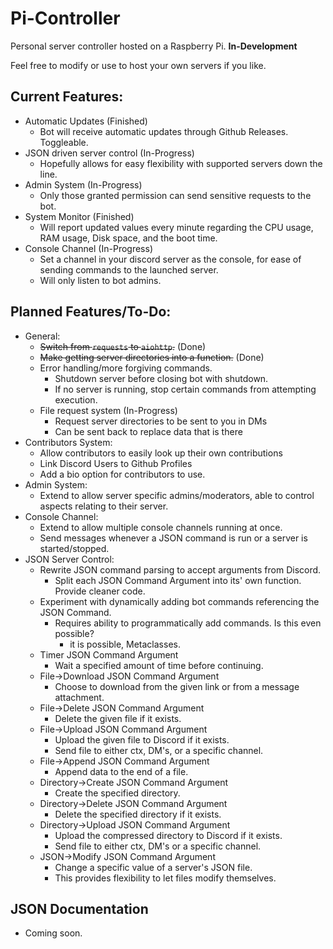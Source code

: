 # Pi-Controller
Personal server controller hosted on a Raspberry Pi.
**In-Development**

Feel free to modify or use to host your own servers if you like.

## Current Features:
- Automatic Updates (Finished)
  - Bot will receive automatic updates through Github Releases. Toggleable.
- JSON driven server control (In-Progress)
  - Hopefully allows for easy flexibility with supported servers down the line.
- Admin System (In-Progress)
  - Only those granted permission can send sensitive requests to the bot.
- System Monitor (Finished)
  - Will report updated values every minute regarding the CPU usage, RAM usage, Disk space, and the boot time.
- Console Channel (In-Progress)
  - Set a channel in your discord server as the console, for ease of sending commands to the launched server.
  - Will only listen to bot admins.

## Planned Features/To-Do:
- General:
    - ~~Switch from `requests` to `aiohttp`.~~ (Done)
    - ~~Make getting server directories into a function.~~ (Done)
    - Error handling/more forgiving commands.
        - Shutdown server before closing bot with shutdown.
        - If no server is running, stop certain commands from attempting execution.
    - File request system (In-Progress)
        - Request server directories to be sent to you in DMs
        - Can be sent back to replace data that is there
- Contributors System:
    - Allow contributors to easily look up their own contributions
    - Link Discord Users to Github Profiles
    - Add a bio option for contributors to use.
- Admin System:
    - Extend to allow server specific admins/moderators, able to control aspects relating to their server.
- Console Channel:
    - Extend to allow multiple console channels running at once.
    - Send messages whenever a JSON command is run or a server is started/stopped.
- JSON Server Control:
    - Rewrite JSON command parsing to accept arguments from Discord.
        - Split each JSON Command Argument into its' own function. Provide cleaner code.
    - Experiment with dynamically adding bot commands referencing the JSON Command.
        - Requires ability to programmatically add commands. Is this even possible?
            - it is possible, Metaclasses.
    - Timer JSON Command Argument
        - Wait a specified amount of time before continuing.
    - File->Download JSON Command Argument
        - Choose to download from the given link or from a message attachment.
    - File->Delete JSON Command Argument
        - Delete the given file if it exists.
    - File->Upload JSON Command Argument
        - Upload the given file to Discord if it exists.
        - Send file to either ctx, DM's, or a specific channel.
    - File->Append JSON Command Argument
        - Append data to the end of a file.
    - Directory->Create JSON Command Argument
        - Create the specified directory.
    - Directory->Delete JSON Command Argument
        - Delete the specified directory if it exists.
    - Directory->Upload JSON Command Argument
        - Upload the compressed directory to Discord if it exists.
        - Send file to either ctx, DM's or a specific channel.
    - JSON->Modify JSON Command Argument
        - Change a specific value of a server's JSON file.
        - This provides flexibility to let files modify themselves.
    

## JSON Documentation
- Coming soon.